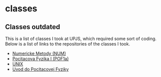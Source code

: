 # classes

##  Classes outdated
This is a list of classes I took at UPJS, which required some sort of coding.
Below is a list of links to the repositories of the classes I took.
- [Numericke Metody (NUM)](https://github.com/miroslavkurka/numericke-metody-2022)
- [Pocitacova Fyzika I (POF1a)](https://github.com/miroslavkurka/POF1a)
- [UNIX]()
- [Uvod do Pocitacovej Fyziky](https://github.com/miroslavkurka/uvod-do-pocitacovej-fyziky-2022)
